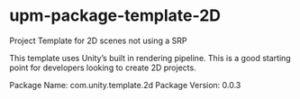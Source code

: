 # upm-package-template-2D
Project Template for 2D scenes not using a SRP 

This template uses Unity’s built in rendering pipeline. This is a good starting point for developers looking to create 2D projects. 

Package Name: com.unity.template.2d
Package Version: 0.0.3